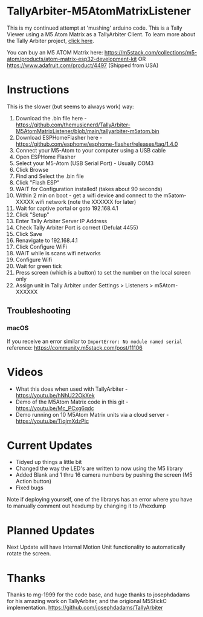 # TallyArbiter-M5AtomMatrixListener
This is my continued attempt at 'mushing' arduino code.
This is a Tally Viewer using a M5 Atom Matrix as a TallyArbiter Client.
To learn more about the Tally Arbiter project, [click here](http://github.com/josephdadams/tallyarbiter).

You can buy an M5 ATOM Matrix here:
https://m5stack.com/collections/m5-atom/products/atom-matrix-esp32-development-kit
OR
https://www.adafruit.com/product/4497 (Shipped from USA)

# Instructions 
This is the slower (but seems to always work) way:

1. Download the .bin file here - https://github.com/themusicnerd/TallyArbiter-M5AtomMatrixListener/blob/main/tallyarbiter-m5atom.bin
2. Download ESPHomeFlasher here - https://github.com/esphome/esphome-flasher/releases/tag/1.4.0
3. Connect your M5-Atom to your computer using a USB cable
4. Open ESPHome Flasher
5. Select your M5-Atom (USB Serial Port) - Usually COM3
6. Click Browse
7. Find and Select the .bin file
8. Click "Flash ESP"
9. WAIT for Configuration installed! (takes about 90 seconds)
10. Within 2 min on boot - get a wifi device and connect to the m5atom-XXXXX wifi network (note the XXXXXX for later)
11. Wait for captive portal or goto 192.168.4.1
12. Click "Setup"
13. Enter Tally Arbiter Server IP Address
14. Check Tally Arbiter Port is correct (Defulat 4455)
15. Click Save
16. Renavigate to 192.168.4.1
17. Click Configure WiFi
18. WAIT while is scans wifi networks
19. Configure Wifi
20. Wait for green tick
21. Press screen (which is a button) to set the number on the local screen only
22. Assign unit in Tally Arbiter under Settings > Listeners > m5Atom-XXXXXX

## Troubleshooting

### macOS
If you receive an error similar to `ImportError: No module named serial` reference: https://community.m5stack.com/post/11106

# Videos

* What this does when used with TallyArbiter - https://youtu.be/hNhU22OkXek
* Demo of the M5Atom Matrix code in this git - https://youtu.be/Mc_PCxg6qdc
* Demo running on 10 M5Atom Matrix units via a cloud server - https://youtu.be/TiqjmXdzPic

# Current Updates
* Tidyed up things a little bit
* Changed the way the LED's are written to now using the M5 library
* Added Blank and 1 thru 16 camera numbers by pushing the screen (M5 Action button)
* Fixed bugs

Note if deploying yourself, one of the librarys has an error where you have to manually comment out hexdump by changing it to //hexdump

# Planned Updates
Next Update will have Internal Motion Unit functionality to automatically rotate the screen.

# Thanks
Thanks to mg-1999 for the code base, and huge thanks to josephdadams for his amazing work on TallyArbiter, and the origional M5StickC implementation.
https://github.com/josephdadams/TallyArbiter
